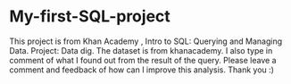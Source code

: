 # My-first-SQL-project
This project is from Khan Academy , Intro to SQL: Querying and Managing Data. Project: Data dig. The dataset is from khanacademy. I also type in comment of what I found out from the result of the query. Please leave a comment and feedback of how can I improve this analysis. Thank you :)

